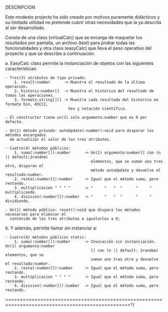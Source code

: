 
 DESCRIPCION

 Este modesto projecto ha sido creado por motivos puramente didácticos y su limitada utilidad no
 pretende cubrir otras necesidades que la ya descrita al ser desarrollado.

 Consta de una class (virtualCalc) que se encarga de maquetar los resultados por pantalla, un
 archivo (test) para probar todas las funcionalidades y otra class (easyCalc) que lleva el peso
 operativo del proyecto y que se describe a continuación:
   
 a. EasyCalc class permite la instanciación de objetos con las siguientes características:
   
    - Tres(3) atributos de tipo privado:
        1. result:number      -> Muestra el resultado de la última operación.
        2. historic:number[]  -> Muestra el histórico del resultado de todas las operaciones.
        3. formats:string[][] -> Muestra cada resultado del histórico en formato bin, ASCCI,
                                hex y notación científica.

    - El constructor tiene un(1) solo argumento:number que es 0 por defecto.

    - Un(1) método privado: autoUpdate(:number):void para disparar los métodos encargados
      de actualizar el valor de los tres atributos.

    - Cuatro(4) métodos públicos:
        1. suma(:number[]):number      -> Un(1) argumento:number[] con (n || default:2random)
                                          elementos, que se suman uno tras otro, disparan el
                                          método autoUpdate y devuelve el resultado:number.
        2. resta(:number[]):number     -> Igual que el método suma, pero restando.
        3. multiplicacion " " " "      -> "     "   "  "      "     "    multiplicando.
        4. division(:number[]):number  -> "     "   "  "      "     "    dividiendo.
                                            
    - Un(1) método público: reset():void que dispara los métodos necesarios para eliminar el
      contenido de los tres atributos e igualarlos a 0;

 b. Y además, permite llamar sin instanciar a:
                                            
    - Cuatro(4) métodos públicos static:
        1. suma(:number[]):number      -> Invocación sin instanciación. Un(1) argumento:number
                                          [] con (n || default: 2random) elementos, que se
                                          suman uno tras otro y devuelve el resultado:number.
        2. resta(:number[]):number     -> Igual que el método suma, pero restando.
        3. multiplicacion " " " "      -> Igual que el método suma, pero restando.
        4. division(:number[]):number  -> Igual que el método suma, pero restando.

=================================================================================================*/